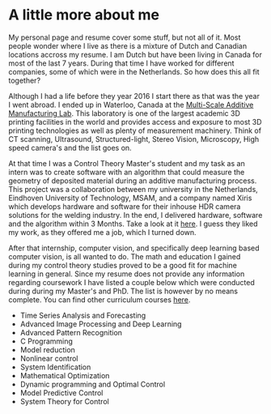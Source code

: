 # A little more about me

My personal page and resume cover some stuff, but not all of it. Most people 
wonder where I live as there is a mixture of Dutch and Canadian locations 
accross my resume. I am Dutch but have been living in Canada for most of the last
7 years. During that time I have worked for different companies, some of which 
were in the Netherlands. So how does this all fit together?

Although I had a life before they year 2016 I start there as that was the year
I went abroad. I ended up in Waterloo, Canada at the [Multi-Scale Additive Manufacturing Lab](https://msam.uwaterloo.ca/). 
This laboratory is one of the largest academic 3D printing facilities in the 
world and provides access and exposure to most 3D printing technologies as well 
as plenty of measurement machinery. Think of CT scanning, Ultrasound, Structured-light,
Stereo Vision, Microscopy, High speed camera's and the list goes on. 

At that time I was a Control Theory Master's student and my task as an intern was 
to create software with an algorithm that could measure the geometry of deposited 
material during an additive manufacturing process. This project was a collaboration 
between my university in the Netherlands, Eindhoven University of Technology, MSAM,
and a company named Xiris which develops hardware and software for their inhouse 
HDR camera solutions for the welding industry. In the end, I delivered hardware, 
software and the algorithm within 3 Months. Take a look at it [here](https://github.com/gijsvanhoutum/vbgt).
I guess they liked my work, as they offered me a job, which I turned down. 

After that internship, computer vision, and specifically deep learning based 
computer vision, is all wanted to do. The math and education I gained during my 
control theory studies proved to be a good fit for machine learning in general. 
Since my resume does not provide any information regarding coursework I have listed 
a couple below which were conducted during during my Master's and PhD. The list 
is however by no means complete. You can find other curriculum courses [here](https://www.tue.nl/en/education/graduate-school/master-systems-and-control/degree-structure).
- Time Series Analysis and Forecasting
- Advanced Image Processing and Deep Learning
- Advanced Pattern Recognition
- C Programming
- Model reduction
- Nonlinear control
- System Identification
- Mathematical Optimization
- Dynamic programming and Optimal Control
- Model Predictive Control
- System Theory for Control



